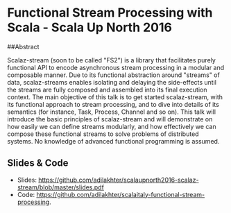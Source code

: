 # Functional Stream Processing with Scala - Scala Up North 2016


##Abstract

Scalaz-stream (soon to be called "FS2") is a library that facilitates purely functional API to encode asynchronous stream processing in a modular and composable manner. Due to its functional abstraction around "streams" of data, scalaz-streams enables isolating and delaying the side-effects until the streams are fully composed and assembled into its final execution context. The main objective of this talk is to get started scalaz-stream, with its functional approach to stream processing, and to dive into details of its semantics (for instance, Task, Process, Channel and so on). This talk will introduce the basic principles of scalaz-stream and will demonstrate on how easily we can define streams modularly, and how effectively we can compose these functional streams to solve problems of distributed systems. No knowledge of advanced functional programming is assumed.

## Slides & Code

- Slides: https://github.com/adilakhter/scalaupnorth2016-scalaz-stream/blob/master/slides.pdf 
- Code:  https://github.com/adilakhter/scalaitaly-functional-stream-processing.
